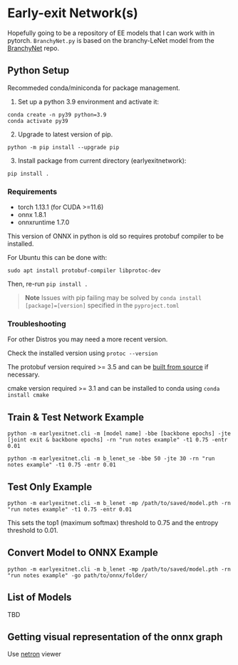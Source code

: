 # Early-exit Network(s)
Hopefully going to be a repository of EE models that I can work with in pytorch.
`BranchyNet.py` is based on the branchy-LeNet model from the [BranchyNet](https://github.com/kunglab/branchynet) repo.

## Python Setup
Recommeded conda/miniconda for package management.

1. Set up a python 3.9 environment and activate it:

```
conda create -n py39 python=3.9
conda activate py39
```

2. Upgrade to latest version of pip.

`python -m pip install --upgrade pip`

3. Install package from current directory (earlyexitnetwork):

`pip install .`

### Requirements
- torch 1.13.1 (for CUDA >=11.6)
- onnx 1.8.1 
- onnxruntime 1.7.0 

This version of ONNX in python is old so requires protobuf compiler to be installed.

For Ubuntu this can be done with:

`sudo apt install protobuf-compiler libprotoc-dev`

Then, re-run `pip install .`

> **Note** Issues with pip failing may be solved by `conda install [package]=[version]` specified in the `pyproject.toml`

### Troubleshooting

For other Distros you may need a more recent version.

Check the installed version using `protoc --version`

The protobuf version required >= 3.5 and can be [built from source](https://pypi.org/project/onnx/) if necessary.

cmake version required >= 3.1 and can be installed to conda using `conda install cmake`

## Train & Test Network Example

`python -m earlyexitnet.cli -m [model name] -bbe [backbone epochs] -jte [joint exit & backbone epochs] -rn "run notes example" -t1 0.75 -entr 0.01`

`python -m earlyexitnet.cli -m b_lenet_se -bbe 50 -jte 30 -rn "run notes example" -t1 0.75 -entr 0.01`

## Test Only Example

`python -m earlyexitnet.cli -m b_lenet -mp /path/to/saved/model.pth -rn "run notes example" -t1 0.75 -entr 0.01`

This sets the top1 (maximum softmax) threshold to 0.75 and the entropy threshold to 0.01.

## Convert Model to ONNX Example

`python -m earlyexitnet.cli -m b_lenet -mp /path/to/saved/model.pth -rn "run notes example" -go path/to/onnx/folder/`

## List of Models

TBD

## Getting visual representation of the onnx graph
Use [netron](ihttps://netron.app/) viewer


